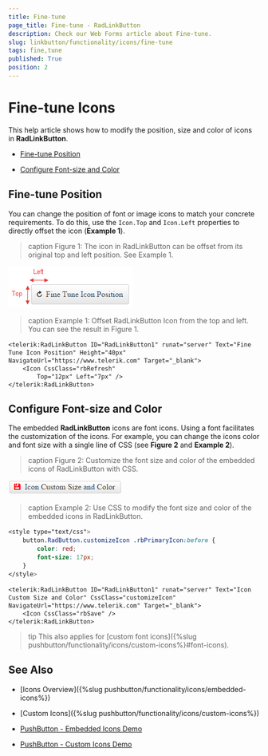 ```yaml
---
title: Fine-tune
page_title: Fine-tune - RadLinkButton
description: Check our Web Forms article about Fine-tune.
slug: linkbutton/functionality/icons/fine-tune
tags: fine,tune
published: True
position: 2
---
```


# Fine-tune Icons

This help article shows how to modify the position, size and color of icons in **RadLinkButton**.

* [Fine-tune Position](#fine-tune-position)

* [Configure Font-size and Color](#configure-font-size-and-color)

## Fine-tune Position

You can change the position of font or image icons to match your concrete requirements. To do this, use the `Icon.Top` and `Icon.Left` properties to directly offset the icon (**Example 1**).

>caption Figure 1: The icon in RadLinkButton can be offset from its original top and left position. See Example 1.

![RadLinkButton Icon Top Left](images/button-icon-top-left.png)

>caption Example 1: Offset RadLinkButton Icon from the top and left. You can see the result in Figure 1.

````ASP.NET
<telerik:RadLinkButton ID="RadLinkButton1" runat="server" Text="Fine Tune Icon Position" Height="40px" NavigateUrl="https://www.telerik.com" Target="_blank">
	<Icon CssClass="rbRefresh"
		Top="12px" Left="7px" />
</telerik:RadLinkButton>
````

## Configure Font-size and Color

The embedded **RadLinkButton** icons are font icons. Using a font facilitates the customization of the icons. For example, you can change the icons color and font size with a single line of CSS (see **Figure 2** and **Example 2**).

>caption Figure 2: Customize the font size and color of the embedded icons of RadLinkButton with CSS.

![Button Icon Customized](images/button-icon-customized.png)

>caption Example 2: Use CSS to modify the font size and color of the embedded icons in RadLinkButton.

````CSS
<style type="text/css">
	button.RadButton.customizeIcon .rbPrimaryIcon:before {
		color: red;
		font-size: 17px;
	}
</style>
````

````ASP.NET
<telerik:RadLinkButton ID="RadLinkButton1" runat="server" Text="Icon Custom Size and Color" CssClass="customizeIcon" NavigateUrl="https://www.telerik.com" Target="_blank">
	<Icon CssClass="rbSave" />
</telerik:RadLinkButton>
````

>tip This also applies for [custom font icons]({%slug pushbutton/functionality/icons/custom-icons%}#font-icons).

## See Also

 * [Icons Overview]({%slug pushbutton/functionality/icons/embedded-icons%})

 * [Custom Icons]({%slug pushbutton/functionality/icons/custom-icons%})

 * [PushButton - Embedded Icons Demo](https://demos.telerik.com/aspnet-ajax/pushbutton/functionality/embedded-icons/defaultcs.aspx)
 
 * [PushButton - Custom Icons Demo](https://demos.telerik.com/aspnet-ajax/pushbutton/functionality/custom-icons/defaultcs.aspx)
 


 
